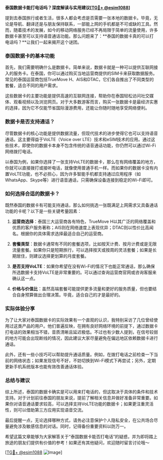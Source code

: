 **泰国数据卡能打电话吗？深度解读与实用建议[[TG💪+ @esim1088](https://t.me/s/esim1088)]**

提到去泰国旅行或者生活，很多人都会考虑是否需要一张本地的数据卡。毕竟，无论是导航、翻译还是与朋友保持联系，一部能上网的手机都是不可或缺的工具。然而，随着技术的发展，如今的移动网络服务已经不再局限于简单的流量使用，许多数据卡甚至可以支持语音通话功能。那么问题来了：**泰国的数据卡真的可以打电话吗？**让我们一起来揭开这个谜团。

### 泰国数据卡的基本功能

首先，我们需要明确什么是数据卡。简单来说，数据卡就是一种可以提供互联网接入的服务卡。在泰国，你可以通过购买当地运营商提供的SIM卡来获取数据服务。常见的泰国运营商包括TrueMove H、AIS和DTAC，它们各自推出了不同类型的套餐，适合不同的用户需求。

这些数据卡的主要功能是提供高速的互联网连接，帮助你在泰国轻松访问社交媒体、观看视频以及浏览网页。对于大多数游客而言，购买一张数据卡是最经济实惠的选择，因为它不仅能节省国际漫游费用，还能让你随时随地享受网络便利。

### 数据卡是否支持通话？

尽管数据卡的核心功能是提供数据流量，但现代技术的进步使得它也可以支持语音通话。这主要得益于VoLTE（Voice over LTE）技术和eSIM技术的应用。通过这些技术，即使你的数据卡本身不包含传统的语音通话功能，你仍然可以通过Wi-Fi网络拨打电话。

以泰国为例，如果你选择了一张支持VoLTE的数据卡，那么在有网络覆盖的地方，你就可以直接拨打或接听电话，就像使用普通手机一样。而如果你的数据卡没有内置VoLTE功能，也不必担心，因为许多智能手机都支持通过应用程序（如WhatsApp、Skype等）进行语音通话，只需确保设备连接到稳定的Wi-Fi即可。

### 如何选择合适的数据卡？

既然泰国的数据卡有可能支持通话，那么如何挑选一张既满足上网需求又具备通话功能的卡呢？以下是一些关键考量因素：

1. **运营商选择**：泰国三大运营商各有特色，TrueMove H以其广泛的网络覆盖和优质的客户服务著称；AIS则在网络速度上表现优异；DTAC则以性价比高闻名。根据你的具体需求选择最适合自己的运营商。

2. **套餐类型**：数据卡通常有不同的套餐选项，比如按天计费、按月计费或是无限流量套餐。如果你只是短期旅行，可以选择按天或按周的灵活套餐；如果是长期居住，则建议选择更划算的月度套餐。

3. **是否支持VoLTE**：如果你希望在没有Wi-Fi的情况下也能正常通话，那么确保所选数据卡支持VoLTE是非常重要的。可以通过查询运营商官网或咨询客服来确认这一点。

4. **价格与价值比**：虽然高端套餐可能提供更多流量和更好的服务质量，但也要结合自身预算做出合理决策。毕竟，适合自己的才是最好的。

### 实际体验分享

为了让大家对泰国数据卡的实际效果有一个直观的认识，我特别采访了几位曾经使用过这类产品的用户。他们普遍反映，在拥有良好网络环境的前提下，通过数据卡打电话的效果相当不错，音质清晰且延迟极低。不过也有少数人提到，在信号较弱的地方可能会出现断线的情况，因此建议大家尽量避免在偏远地区依赖数据卡进行通话。

此外，还有一些小技巧可以帮助提升通话质量。例如，在拨打电话之前检查一下当前的网络状态；如果发现信号不好，不妨切换到Wi-Fi模式下再尝试；另外，定期更新手机系统版本也能有效改善通话体验。

### 总结与建议

综上所述，泰国的数据卡确实是可以用来打电话的，但这取决于具体的条件和技术支持。对于计划前往泰国的朋友来说，提前了解相关信息并做好准备非常重要。如果你对语音通话要求较高，可以选择支持VoLTE功能的数据卡；如果更注重灵活性，则可以借助第三方应用实现语音交流。

最后提醒一点，无论选择哪种方式，请务必注意保护个人隐私安全，在公共场合尽量避免涉及敏感信息的对话。同时，记得备份重要资料以防万一。

希望这篇文章能够为大家解答关于“泰国数据卡能否打电话”的疑惑，并为即将踏上旅途的朋友们提供有价值的参考！如果还有其他疑问，欢迎随时留言讨论哦～ 

[[TG💪+ @esim1088](https://t.me/s/esim1088) ![Image](https://i.postimg.cc/4NQfJmqS/Snipaste-2025-05-13-00-14-12.png)]